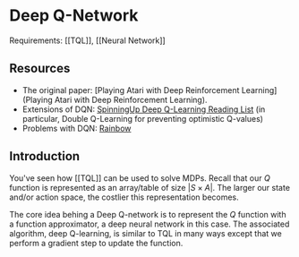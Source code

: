 # Deep Q-Network
Requirements: [[TQL]], [[Neural Network]]
## Resources
- The original paper: [Playing Atari with Deep Reinforcement Learning](Playing Atari with Deep Reinforcement Learning).
- Extensions of DQN: [SpinningUp Deep Q-Learning Reading List](https://spinningup.openai.com/en/latest/spinningup/keypapers.html#a-deep-q-learning) (in particular, Double Q-Learning for preventing optimistic Q-values)
- Problems with DQN: [Rainbow](https://arxiv.org/abs/1710.02298)

## Introduction
You've seen how [[TQL]] can be used to solve MDPs. Recall that our $Q$ function is represented as an array/table of size $|S \times A|$. The larger our state and/or action space, the costlier this representation becomes. 

The core idea behing a Deep Q-network is to represent the $Q$ function with a function approximator, a deep neural network in this case. The associated algorithm, deep Q-learning, is similar to TQL in many ways except that we perform a gradient step to update the function.